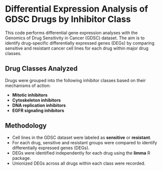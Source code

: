 # Differential Expression Analysis of GDSC Drugs by Inhibitor Class

This code performs differential gene expression analyses with the Genomics of Drug Sensitivity in Cancer (GDSC) dataset. The aim is to identify drug-specific differentially expressed genes (DEGs) by comparing sensitive and resistant cancer cell lines for each drug within major drug classes.

## Drug Classes Analyzed

Drugs were grouped into the following inhibitor classes based on their mechanisms of action:

- **Mitotic inhibitors**
- **Cytoskeleton inhibitors**
- **DNA replication inhibitors**
- **EGFR signaling inhibitors**

## Methodology

- Cell lines in the GDSC dataset were labeled as **sensitive** or **resistant**.
- For each drug, sensitive and resistant groups were compared to identify differentially expressed genes (DEGs).
- DEGs were identified independently for each drug using the **limma** R package.
- Unionized DEGs across all drugs within each class were recorded.

